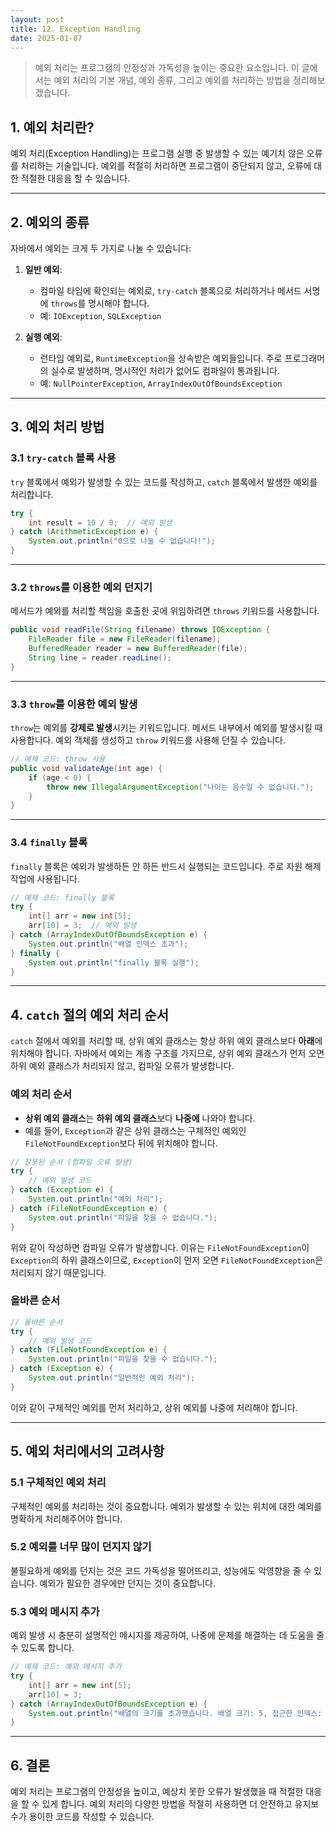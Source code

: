 ```yaml
---
layout: post
title: 12. Exception Handling
date: 2025-01-07
---
```


> 예외 처리는 프로그램의 안정성과 가독성을 높이는 중요한 요소입니다. 이 글에서는 예외 처리의 기본 개념, 예외 종류, 그리고 예외를 처리하는 방법을 정리해보겠습니다.



## 1. 예외 처리란?

예외 처리(Exception Handling)는 프로그램 실행 중 발생할 수 있는 예기치 않은 오류를 처리하는 기술입니다. 예외를 적절히 처리하면 프로그램이 중단되지 않고, 오류에 대한 적절한 대응을 할 수 있습니다.

---

## 2. 예외의 종류

자바에서 예외는 크게 두 가지로 나눌 수 있습니다:

1. **일반 예외**: 
   - 컴파일 타임에 확인되는 예외로, `try-catch` 블록으로 처리하거나 메서드 서명에 `throws`를 명시해야 합니다.
   - 예: `IOException`, `SQLException`

2. **실행 예외**:
   - 런타임 예외로, `RuntimeException`을 상속받은 예외들입니다. 주로 프로그래머의 실수로 발생하며, 명시적인 처리가 없어도 컴파일이 통과됩니다.
   - 예: `NullPointerException`, `ArrayIndexOutOfBoundsException`

---

## 3. 예외 처리 방법

### 3.1 `try-catch` 블록 사용

`try` 블록에서 예외가 발생할 수 있는 코드를 작성하고, `catch` 블록에서 발생한 예외를 처리합니다.

```java
try {
    int result = 10 / 0;  // 예외 발생
} catch (ArithmeticException e) {
    System.out.println("0으로 나눌 수 없습니다!");
}
```
---

### 3.2 `throws`를 이용한 예외 던지기

메서드가 예외를 처리할 책임을 호출한 곳에 위임하려면 `throws` 키워드를 사용합니다.

```java
public void readFile(String filename) throws IOException {
    FileReader file = new FileReader(filename);
    BufferedReader reader = new BufferedReader(file);
    String line = reader.readLine();
}
```

---

### 3.3 `throw`를 이용한 예외 발생

`throw`는 예외를 **강제로 발생**시키는 키워드입니다. 메서드 내부에서 예외를 발생시킬 때 사용합니다. 예외 객체를 생성하고 `throw` 키워드를 사용해 던질 수 있습니다.

```java
// 예제 코드: throw 사용
public void validateAge(int age) {
    if (age < 0) {
        throw new IllegalArgumentException("나이는 음수일 수 없습니다.");
    }
}
```

---

### 3.4 `finally` 블록

`finally` 블록은 예외가 발생하든 안 하든 반드시 실행되는 코드입니다. 주로 자원 해제 작업에 사용됩니다.

```java
// 예제 코드: finally 블록
try {
    int[] arr = new int[5];
    arr[10] = 3;  // 예외 발생
} catch (ArrayIndexOutOfBoundsException e) {
    System.out.println("배열 인덱스 초과");
} finally {
    System.out.println("finally 블록 실행");
}
```

---

## 4. `catch` 절의 예외 처리 순서

`catch` 절에서 예외를 처리할 때, 상위 예외 클래스는 항상 하위 예외 클래스보다 **아래**에 위치해야 합니다. 자바에서 예외는 계층 구조를 가지므로, 상위 예외 클래스가 먼저 오면 하위 예외 클래스가 처리되지 않고, 컴파일 오류가 발생합니다.

### 예외 처리 순서

- **상위 예외 클래스**는 **하위 예외 클래스**보다 **나중에** 나와야 합니다.
- 예를 들어, `Exception`과 같은 상위 클래스는 구체적인 예외인 `FileNotFoundException`보다 뒤에 위치해야 합니다.

```java
// 잘못된 순서 (컴파일 오류 발생)
try {
    // 예외 발생 코드
} catch (Exception e) {
    System.out.println("예외 처리");
} catch (FileNotFoundException e) {
    System.out.println("파일을 찾을 수 없습니다.");
}
```

위와 같이 작성하면 컴파일 오류가 발생합니다. 이유는 `FileNotFoundException`이 `Exception`의 하위 클래스이므로, `Exception`이 먼저 오면 `FileNotFoundException`은 처리되지 않기 때문입니다.

### 올바른 순서

```java
// 올바른 순서
try {
    // 예외 발생 코드
} catch (FileNotFoundException e) {
    System.out.println("파일을 찾을 수 없습니다.");
} catch (Exception e) {
    System.out.println("일반적인 예외 처리");
}
```

이와 같이 구체적인 예외를 먼저 처리하고, 상위 예외를 나중에 처리해야 합니다.

---

## 5. 예외 처리에서의 고려사항

### 5.1 구체적인 예외 처리

구체적인 예외를 처리하는 것이 중요합니다. 예외가 발생할 수 있는 위치에 대한 예외를 명확하게 처리해주어야 합니다.

### 5.2 예외를 너무 많이 던지지 않기

불필요하게 예외를 던지는 것은 코드 가독성을 떨어뜨리고, 성능에도 악영향을 줄 수 있습니다. 예외가 필요한 경우에만 던지는 것이 중요합니다.

### 5.3 예외 메시지 추가

예외 발생 시 충분히 설명적인 메시지를 제공하여, 나중에 문제를 해결하는 데 도움을 줄 수 있도록 합니다.

```java
// 예제 코드: 예외 메시지 추가
try {
    int[] arr = new int[5];
    arr[10] = 3;
} catch (ArrayIndexOutOfBoundsException e) {
    System.out.println("배열의 크기를 초과했습니다. 배열 크기: 5, 접근한 인덱스: 10");
}
```

---

## 6. 결론

예외 처리는 프로그램의 안정성을 높이고, 예상치 못한 오류가 발생했을 때 적절한 대응을 할 수 있게 합니다. 예외 처리의 다양한 방법을 적절히 사용하면 더 안전하고 유지보수가 용이한 코드를 작성할 수 있습니다.
